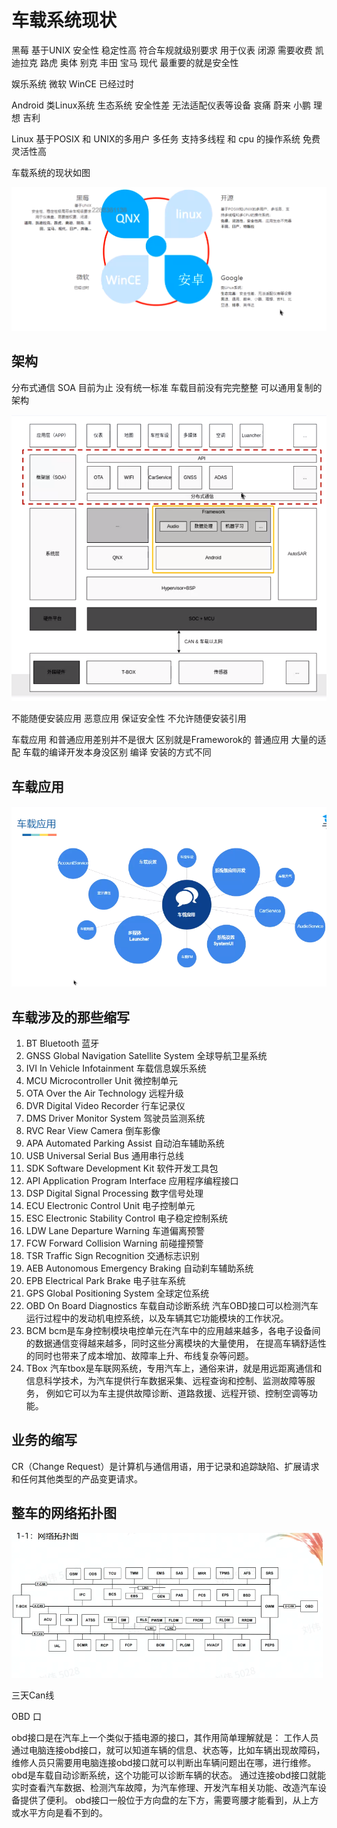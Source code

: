 # 车载系统现状

黑莓 基于UNIX 安全性 稳定性高 符合车规就级别要求 用于仪表 闭源 需要收费 凯迪拉克 路虎 奥体 别克 丰田 宝马 现代
最重要的就是安全性

娱乐系统 
微软 WinCE 已经过时

Android 类Linux系统 生态系统 安全性差  无法适配仪表等设备 哀痛 蔚来 小鹏  理想 吉利

Linux 基于POSIX 和 UNIX的多用户  多任务 支持多线程 和 cpu 的操作系统 免费 灵活性高

车载系统的现状如图

![车载图片](Image/img.png)

## 架构

分布式通信 SOA 目前为止 没有统一标准 车载目前没有完完整整 可以通用复制的架构

![车载架构](Image/img_1.png)

不能随便安装应用 恶意应用 保证安全性 不允许随便安装引用

车载应用 和普通应用差别并不是很大 
区别就是Frameworok的 
普通应用 大量的适配
车载的编译开发本身没区别 编译 安装的方式不同


## 车载应用

![车载架构](Image/img_2.png)


## 车载涉及的那些缩写

1. BT	Bluetooth	蓝牙
2. GNSS	Global Navigation Satellite System	全球导航卫星系统
3. IVI	In Vehicle Infotainment	车载信息娱乐系统
4. MCU	Microcontroller Unit	微控制单元
5. OTA	Over the Air Technology	远程升级
6. DVR	Digital Video Recorder	行车记录仪
7. DMS	Driver Monitor System	驾驶员监测系统
8. RVC	Rear View Camera	倒车影像
9. APA	Automated Parking Assist	自动泊车辅助系统
10. USB	Universal Serial Bus	通用串行总线
11. SDK	Software Development Kit	软件开发工具包
12. API	Application Program Interface	应用程序编程接口
13. DSP	Digital Signal Processing	数字信号处理
14. ECU	Electronic Control Unit	电子控制单元
15. ESC	Electronic Stability Control	电子稳定控制系统
16. LDW	Lane Departure Warning	车道偏离预警
17. FCW	Forward Collision Warning	前碰撞预警
18. TSR	Traffic Sign Recognition	交通标志识别
19. AEB	Autonomous Emergency Braking	自动刹车辅助系统
20. EPB	Electrical Park Brake	电子驻车系统
21. GPS	Global Positioning System	全球定位系统
22. OBD On Board Diagnostics 车载自动诊断系统 汽车OBD接口可以检测汽车运行过程中的发动机电控系统，以及车辆其它功能模块的工作状况。
23. BCM bcm是车身控制模块电控单元在汽车中的应用越来越多，各电子设备间的数据通信变得越来越多，同时这些分离模块的大量使用， 在提高车辆舒适性的同时也带来了成本增加、故障率上升、布线复杂等问题。
24. TBox  汽车tbox是车联网系统，专用汽车上，通俗来讲，就是用远距离通信和信息科学技术，为汽车提供行车数据采集、远程查询和控制、监测故障等服务， 例如它可以为车主提供故障诊断、道路救援、远程开锁、控制空调等功能。

## 业务的缩写

CR（Change Request）是计算机与通信用语，用于记录和追踪缺陷、扩展请求和任何其他类型的产品变更请求。


## 整车的网络拓扑图
![网络图](Image/img_4.png)

三天Can线

OBD 口

obd接口是在汽车上一个类似于插电源的接口，其作用简单理解就是：
工作人员通过电脑连接obd接口，就可以知道车辆的信息、状态等，比如车辆出现故障码，
维修人员只需要用电脑连接obd接口就可以判断出车辆问题出在哪，进行维修。
obd是车载自动诊断系统，这个功能可以诊断车辆的状态。
通过连接obd接口就能实时查看汽车数据、检测汽车故障，为汽车修理、开发汽车相关功能、改造汽车设备提供了便利。
obd接口一般位于方向盘的左下方，需要弯腰才能看到，从上方或水平方向是看不到的。

## 